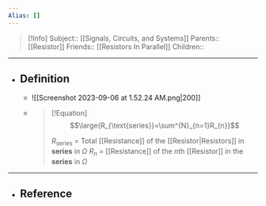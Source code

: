```yaml
---
Alias: []
---
```

> [!Info]
> Subject:: [[Signals, Circuits, and Systems]]
> Parents:: [[Resistor]]
> Friends:: [[Resistors In Parallel]]
> Children:: 
---
- ## Definition
	- ![[Screenshot 2023-09-06 at 1.52.24 AM.png|200]]
	- > [!Equation]
	  > $$\large{R_{\text{series}}=\sum^{N}_{n=1}R_{n}}$$
	  > 
	  > $R_{\text{series}}$ = Total [[Resistance]] of the [[Resistor|Resistors]] in **series** in $\Omega$
	  > $R_{n}$ = [[Resistance]] of the $n$th [[Resistor]] in the **series** in $\Omega$
---
- ## Reference